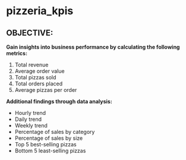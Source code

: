 # pizzeria_kpis
## OBJECTIVE:
**Gain insights into business performance by calculating the following metrics:**
1. Total revenue
2. Average order value
3. Total pizzas sold
4. Total orders placed
5. Average pizzas per order

**Additional findings through data analysis:**
- Hourly trend
- Daily trend
- Weekly trend
- Percentage of sales by category
- Percentage of sales by size
- Top 5 best-selling pizzas
- Bottom 5 least-selling pizzas
